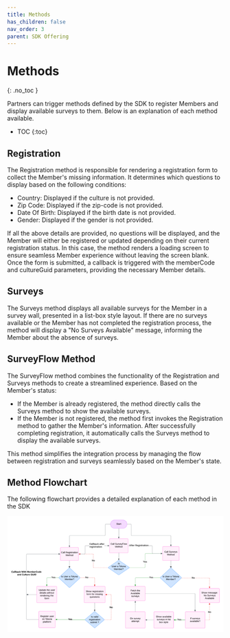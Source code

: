 ```yaml
---
title: Methods
has_children: false
nav_order: 3
parent: SDK Offering
---
```


# Methods
{: .no_toc }

Partners can trigger methods defined by the SDK to register Members and display available surveys to them. Below is an explanation of each method available.

* TOC
{:toc}


## Registration

The Registration method is responsible for rendering a registration form to collect the Member's missing information. It determines which questions to display based on the following conditions:
- Country: Displayed if the culture is not provided.
- Zip Code: Displayed if the zip-code is not provided.
- Date Of Birth: Displayed if the birth date is not provided. 
- Gender: Displayed if the gender is not provided.

If all the above details are provided, no questions will be displayed, and the Member will either be registered or updated depending on their current registration status. In this case, the method renders a loading screen to ensure seamless Member experience without leaving the screen blank. Once the form is submitted, a callback is triggered with the memberCode and cultureGuid parameters, providing the necessary Member details.

## Surveys

The Surveys method displays all available surveys for the Member in a survey wall, presented in a list-box style layout. If there are no surveys available or the Member has not completed the registration process, the method will display a "No Surveys Available" message, informing the Member about the absence of surveys.

## SurveyFlow Method

The SurveyFlow method combines the functionality of the Registration and Surveys methods to create a streamlined experience. Based on the Member's status:
- If the Member is already registered, the method directly calls the Surveys method to show the available surveys.
- If the Member is not registered, the method first invokes the Registration method to gather the Member's information. After successfully completing registration, it automatically calls the Surveys method to display the available surveys.


This method simplifies the integration process by managing the flow between registration and surveys seamlessly based on the Member's state.

## Method Flowchart

The following flowchart provides a detailed explanation of each method in the SDK

![SDKmethodFlowchart](https://github.com/Toluna-IP/tolunaintegratedpaneldocs/blob/master/resources/SDKflowchart.png)
